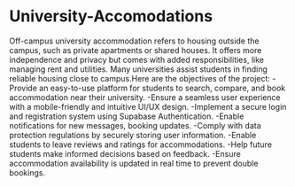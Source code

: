 # University-Accomodations
Off-campus university accommodation refers to housing outside the campus, such as private apartments or shared houses. It offers more independence and privacy but comes with added responsibilities, like managing rent and utilities. Many universities assist students in finding reliable housing close to campus.Here are the objectives of the project:
-Provide an easy-to-use platform for students to search, compare, and book accommodation near their university.
-Ensure a seamless user experience with a mobile-friendly and intuitive UI/UX design.
-Implement a secure login and registration system using Supabase Authentication.
-Enable notifications for new messages, booking updates.
-Comply with data protection regulations by securely storing user information.
-Enable students to leave reviews and ratings for accommodations.
-Help future students make informed decisions based on feedback.
-Ensure accommodation availability is updated in real time to prevent double bookings.
